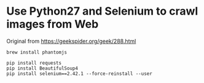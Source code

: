 # Use Python27 and Selenium to crawl images from Web

Original from https://geekspider.org/geek/288.html

```
brew install phantomjs

pip install requests
pip install BeautifulSoup4
pip install selenium==2.42.1 --force-reinstall --user
```
